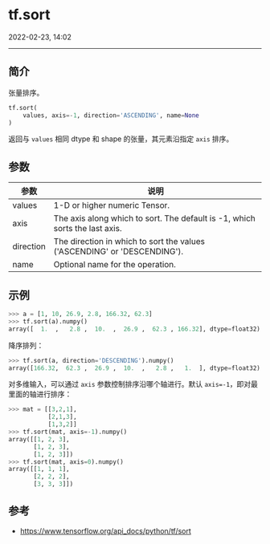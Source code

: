 # tf.sort

2022-02-23, 14:02
****

## 简介

张量排序。

```python
tf.sort(
    values, axis=-1, direction='ASCENDING', name=None
)
```

返回与 `values` 相同 dtype 和 shape 的张量，其元素沿指定 `axis` 排序。

## 参数

|参数|说明|
|---|---|
|values|1-D or higher numeric Tensor.|
|axis|The axis along which to sort. The default is -1, which sorts the last axis.|
|direction|The direction in which to sort the values ('ASCENDING' or 'DESCENDING').|
|name|Optional name for the operation.|

## 示例

```python
>>> a = [1, 10, 26.9, 2.8, 166.32, 62.3]
>>> tf.sort(a).numpy()
array([  1.  ,   2.8 ,  10.  ,  26.9 ,  62.3 , 166.32], dtype=float32)
```

降序排列：

```python
>>> tf.sort(a, direction='DESCENDING').numpy()
array([166.32,  62.3 ,  26.9 ,  10.  ,   2.8 ,   1.  ], dtype=float32)
```

对多维输入，可以通过 `axis` 参数控制排序沿哪个轴进行。默认 `axis=-1`，即对最里面的轴进行排序：

```python
>>> mat = [[3,2,1],
           [2,1,3],
           [1,3,2]]
>>> tf.sort(mat, axis=-1).numpy()
array([[1, 2, 3],
       [1, 2, 3],
       [1, 2, 3]])
>>> tf.sort(mat, axis=0).numpy()
array([[1, 1, 1],
       [2, 2, 2],
       [3, 3, 3]])
```

## 参考

- https://www.tensorflow.org/api_docs/python/tf/sort

